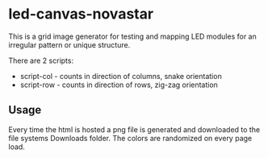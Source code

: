 # led-canvas-novastar

This is a grid image generator for testing and mapping LED modules for an irregular pattern or unique structure.

There are 2 scripts:

- script-col - counts in direction of columns, snake orientation
- script-row - counts in direction of rows, zig-zag orientation

## Usage

Every time the html is hosted a png file is generated and downloaded to the file systems Downloads folder. The colors are randomized on every page load.
